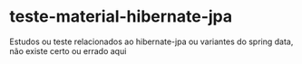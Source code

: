 # teste-material-hibernate-jpa
Estudos ou teste relacionados ao hibernate-jpa ou variantes do spring data, não existe certo ou errado aqui
